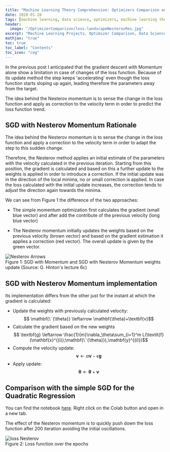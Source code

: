 ```yaml
---
title: "Machine Learning Theory Comprehension: Optimizers Comparison on a Quadratic Regression, SGD with Nesterov Momentum"                
date: 2020-01-28
tags: [machine learning, data science, optimizers, machine learning theory]
header:
  image: "/OptimizerComparison/loss-landscapeNesterovRes.jpg"
excerpt: "Machine Learning Projects, Optimizer Comparison, Data Science"
mathjax: "true"
toc: true
toc_label: "Contents"
toc_icon: "cog"
---
```


In the previous post I anticipated that the gradient descent with Momentum alone show a limitation in case of changes of the loss function. Because of its update method the step keeps 'accelerating' even though the loss function starts sloping up again, leading therefore the parameters away from the target.

The idea behind the Nesterov momentum is to sense the change in the loss function and apply as correction to the velocity term in order to predict the loss function trend.


## SGD with Nesterov Momentum Rationale
The idea behind the Nesterov momentum is to sense the change in the loss function and apply a correction to the velocity term in order to adapt the step to this sudden change.

Therefore, the Nesterov method applies an initial estimate of the parameters with the velocity calculated in the previous iteration. Starting from this position, the gradient is calculated and based on this a further update to the weights is applied in order to introduce a correction. If the initial update was in the direction of the local minima, no or small correction is applied. In case the loss calculated with the initial update increases, the correction tends to adjust the direction again towards the minima.

We can see from Figure 1 the difference of the two approaches:

* The simple momentum optimization first calculates the gradient (small blue vector) and after add the contribute of the previous velocity (long blue vector)

* The Nesterov momentum initially updates the weights based on the previous velocity (brown vector) and based on the gradient estimation it applies a correction (red vector). The overall update is given by the green vector.

<img src="{{ site.url }}{{ site.baseurl }}/OptimizerComparison/nesterovoarrow.png" alt="Nesterov Arrows">
<figcaption>Figure 1: SGD with Momentum and SGD with Nesterov Momentum weights update (Source: G. Hinton's lecture 6c)</figcaption>


## SGD with Nesterov Momentum implementation

Its implementation differs from the other just for the instant at which the gradient is calculated:

* Update the weights with previously calculated velocity:
$$ \mathbf{\˜{\theta}} \leftarrow \mathbf{\theta}+\textbf{v}$$
* Calculate the gradient based on the new weights
$$ \textbf{g} \leftarrow \frac{1}{m}\nabla_\theta\sum_{i=1}^m L(\textit{f} (\mathbf{x}^{(i)};\mathbf{\˜{\theta}}),\mathbf{y}^{(i)})$$
* Compute the velocity update:
$$ \textbf{v} \leftarrow \alpha\textbf{v}-\epsilon\textbf{g}$$
* Apply update:
$$ \mathbf{\theta} \leftarrow \mathbf{\theta}+\textbf{v}$$


## Comparison with the simple SGD for the Quadratic Regression

You can find the notebook [here](https://github.com/DavideDaz/TokyoDataScience/blob/master/Assignments/Gradient%20Descent%20Assignment/Basis%20Neural%20Network%20-%20Quadratic%20-%20SGD%20with%20Nesterov%20momentum.ipynb). Right click on the Colab button and open in a new tab.

The effect of the Nesterov momentum is to quickly push down the loss function after 200 iteration avoiding the initial oscillations.

<img src="{{ site.url }}{{ site.baseurl }}/OptimizerComparison/lossNesterov.png" alt="loss Nesterov" class="align-center">
<figcaption>Figure 2: Loss function over the epochs</figcaption>
